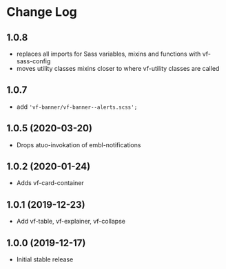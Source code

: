 # Change Log

## 1.0.8

* replaces all imports for Sass variables, mixins and functions with vf-sass-config
* moves utility classes mixins closer to where vf-utility classes are called

## 1.0.7

* add `'vf-banner/vf-banner--alerts.scss';`

## 1.0.5 (2020-03-20)

* Drops atuo-invokation of embl-notifications

## 1.0.2 (2020-01-24)

* Adds vf-card-container

## 1.0.1 (2019-12-23)

* Add vf-table, vf-explainer, vf-collapse

## 1.0.0 (2019-12-17)

* Initial stable release
